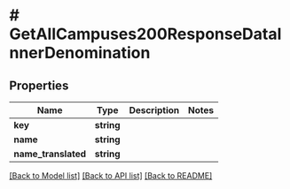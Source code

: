 # # GetAllCampuses200ResponseDataInnerDenomination

## Properties

Name | Type | Description | Notes
------------ | ------------- | ------------- | -------------
**key** | **string** |  |
**name** | **string** |  |
**name_translated** | **string** |  |

[[Back to Model list]](../../README.md#models) [[Back to API list]](../../README.md#endpoints) [[Back to README]](../../README.md)
